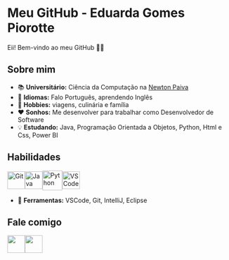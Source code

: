 # Meu GitHub - Eduarda Gomes Piorotte
Eii! Bem-vindo ao meu GitHub 👋😜

## Sobre mim
+ 📚 **Universitário:** Ciência da Computação na [Newton Paiva](https://newtonpaiva.br)
+ 💬 **Idiomas:** Falo Português, aprendendo Inglês
+ 💎 **Hobbies:** viagens, culinária e família
+ ❤️ **Sonhos:** Me desenvolver para trabalhar como Desenvolvedor de Software
+ 💡 **Estudando:** Java, Programação Orientada a Objetos, Python, Html e Css, Power BI

## Habilidades
<img src="Images/Git.png" alt="Git" style="width:40px;" align="center"><img src="Images/Java.png" alt="Java" style="width:40px;" align="center"><img src="Images/Python.png" alt="Python" style="width:45px;" align="center"><img src="Images/VSCode.png" alt="VSCode" style="width:40px;" align="center"><img>

+ 🔧 **Ferramentas:** VSCode, Git, IntelliJ, Eclipse

## Fale comigo
<a href="mailto:piorotteeduarda@gmail.com"><img src="Images/Gmail.png" style="width:40px;" align="center"></a><a href="https://www.linkedin."><img src="Images/Linkedin.png" style="width:40px;" align="center"></a>

